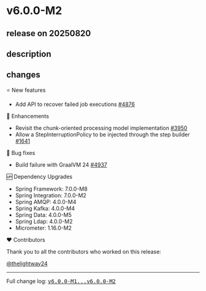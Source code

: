 # v6.0.0-M2

## release on 20250820
## description
## changes
⭐ New features

* Add API to recover failed job executions <a href="https://github.com/spring-projects/spring-batch/issues/4876" data-hovercard-type="issue" data-hovercard-url="/spring-projects/spring-batch/issues/4876/hovercard">#4876</a>

🚀 Enhancements

* Revisit the chunk-oriented processing model implementation <a href="https://github.com/spring-projects/spring-batch/issues/3950" data-hovercard-type="issue" data-hovercard-url="/spring-projects/spring-batch/issues/3950/hovercard">#3950</a>
* Allow a StepInterruptionPolicy to be injected through the step builder <a href="https://github.com/spring-projects/spring-batch/issues/1641" data-hovercard-type="issue" data-hovercard-url="/spring-projects/spring-batch/issues/1641/hovercard">#1641</a>

🐞 Bug fixes

* Build failure with GraalVM 24 <a href="https://github.com/spring-projects/spring-batch/issues/4937" data-hovercard-type="issue" data-hovercard-url="/spring-projects/spring-batch/issues/4937/hovercard">#4937</a>

🆙 Dependency Upgrades

* Spring Framework: 7.0.0-M8
* Spring Integration: 7.0.0-M2
* Spring AMQP: 4.0.0-M4
* Spring Kafka: 4.0.0-M4
* Spring Data: 4.0.0-M5
* Spring Ldap: 4.0.0-M2
* Micrometer: 1.16.0-M2

❤️ Contributors

Thank you to all the contributors who worked on this release:

<a class="user-mention notranslate" data-hovercard-type="user" data-hovercard-url="/users/thelightway24/hovercard" data-octo-click="hovercard-link-click" data-octo-dimensions="link_type:self" href="https://github.com/thelightway24">@thelightway24</a>

*** ** * ** ***

Full change log: <a class="commit-link" href="https://github.com/spring-projects/spring-batch/compare/v6.0.0-M1...v6.0.0-M2"><tt>v6.0.0-M1...v6.0.0-M2</tt></a>

